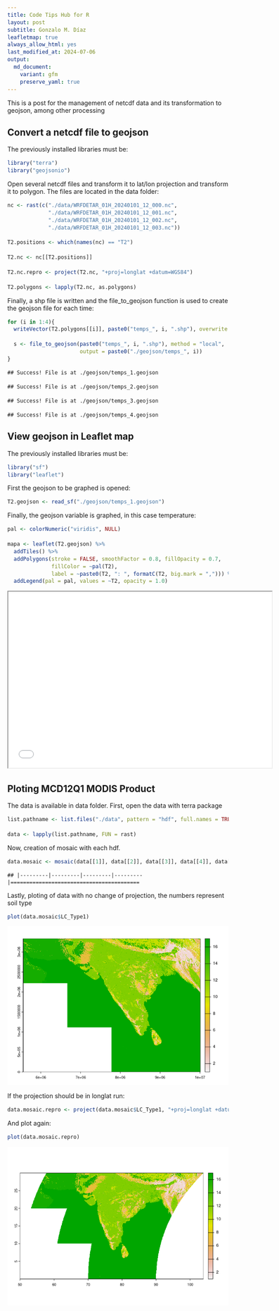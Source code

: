 ```yaml
---
title: Code Tips Hub for R
layout: post
subtitle: Gonzalo M. Díaz
leafletmap: true
always_allow_html: yes
last_modified_at: 2024-07-06
output: 
  md_document:
    variant: gfm
    preserve_yaml: true
---
```


This is a post for the management of netcdf data and its transformation to geojson, among other processing


## Convert a netcdf file to geojson

The previously installed libraries must be:

``` r
library("terra")
library("geojsonio")
```

Open several netcdf files and transform it to lat/lon projection and
transform it to polygon. The files are located in the data folder:

``` r
nc <- rast(c("./data/WRFDETAR_01H_20240101_12_000.nc",
             "./data/WRFDETAR_01H_20240101_12_001.nc",
             "./data/WRFDETAR_01H_20240101_12_002.nc",
             "./data/WRFDETAR_01H_20240101_12_003.nc"))

T2.positions <- which(names(nc) == "T2")

T2.nc <- nc[[T2.positions]]

T2.nc.repro <- project(T2.nc, "+proj=longlat +datum=WGS84")

T2.polygons <- lapply(T2.nc, as.polygons)
```

Finally, a shp file is written and the file_to_geojson function is used
to create the geojson file for each time:

``` r
for (i in 1:4){
  writeVector(T2.polygons[[i]], paste0("temps_", i, ".shp"), overwrite = TRUE)

  s <- file_to_geojson(paste0("temps_", i, ".shp"), method = "local",
                       output = paste0("./geojson/temps_", i))
}
```

    ## Success! File is at ./geojson/temps_1.geojson

    ## Success! File is at ./geojson/temps_2.geojson

    ## Success! File is at ./geojson/temps_3.geojson

    ## Success! File is at ./geojson/temps_4.geojson

## View geojson in Leaflet map

The previously installed libraries must be:

``` r
library("sf")
library("leaflet")
```

First the geojson to be graphed is opened:

``` r
T2.geojson <- read_sf("./geojson/temps_1.geojson") 
```

Finally, the geojson variable is graphed, in this case temperature:

``` r
pal <- colorNumeric("viridis", NULL)

mapa <- leaflet(T2.geojson) %>%
  addTiles() %>%
  addPolygons(stroke = FALSE, smoothFactor = 0.8, fillOpacity = 0.7,
              fillColor = ~pal(T2),
              label = ~paste0(T2, ": ", formatC(T2, big.mark = ","))) %>%
  addLegend(pal = pal, values = ~T2, opacity = 1.0)
```

<iframe src="../assets/mapa.html" width="600" height="400">
</iframe>

## Ploting MCD12Q1 MODIS Product

The data is available in data folder. First, open the data with terra
package

``` r
list.pathname <- list.files("./data", pattern = "hdf", full.names = TRUE)

data <- lapply(list.pathname, FUN = rast)
```

Now, creation of mosaic with each hdf.

``` r
data.mosaic <- mosaic(data[[1]], data[[2]], data[[3]], data[[4]], data[[5]], data[[6]], data[[7]], data[[8]], data[[9]])
```

    ## |---------|---------|---------|---------|=========================================                                          

Lastly, ploting of data with no change of projection, the numbers
represent soil type

``` r
plot(data.mosaic$LC_Type1)
```

![](../Page01_R_files/figure-gfm/unnamed-chunk-9-1.png)<!-- -->

If the projection should be in longlat run:

``` r
data.mosaic.repro <- project(data.mosaic$LC_Type1, "+proj=longlat +datum=WGS84", method = "bilinear", progress = FALSE)
```

And plot again:

``` r
plot(data.mosaic.repro)
```

![](../Page01_R_files/figure-gfm/unnamed-chunk-11-1.png)<!-- -->
